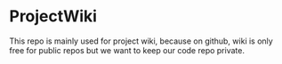# ProjectWiki
This repo is mainly used for project wiki, because on github, wiki is only free for public repos but we want to keep our code repo private.
